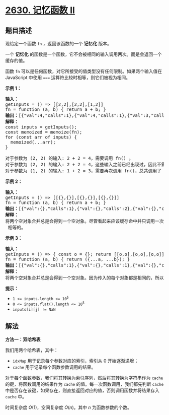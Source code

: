 # [2630. 记忆函数 II](https://leetcode.cn/problems/memoize-ii)

## 题目描述

<p>现给定一个函数 <code>fn</code> ，返回该函数的一个 <strong>记忆化</strong> 版本。</p>

<p>一个 <strong>记忆化</strong> 的函数是一个函数，它不会被相同的输入调用两次。而是会返回一个缓存的值。</p>

<p>函数 <code>fn</code> 可以是任何函数，对它所接受的值类型没有任何限制。如果两个输入值在 JavaScript 中使用 <code>===</code>&nbsp;运算符比较时相等，则它们被视为相同。</p>

<p><strong>示例 1：</strong></p>

<pre>
<strong>输入：</strong> 
getInputs = () =&gt; [[2,2],[2,2],[1,2]]
fn = function (a, b) { return a + b; }
<b>输出：</b>[{"val":4,"calls":1},{"val":4,"calls":1},{"val":3,"calls":2}]
<strong>解释：</strong>
const inputs = getInputs();
const memoized = memoize(fn);
for (const arr of inputs) {
  memoized(...arr);
}

对于参数为 (2, 2) 的输入: 2 + 2 = 4，需要调用 fn() 。
对于参数为 (2, 2) 的输入: 2 + 2 = 4，这些输入之前已经出现过，因此不需要再次调用 fn()。
对于参数为 (1, 2) 的输入: 1 + 2 = 3，需要再次调用 fn()，总共调用了 2 次。
</pre>

<p><strong>示例 2：</strong></p>

<pre>
<b>输入：</b>
getInputs = () =&gt; [[{},{}],[{},{}],[{},{}]] 
fn = function (a, b) { return a + b; }
<b>输出：</b>[{"val":{},"calls":1},{"val":{},"calls":2},{"val":{},"calls":3}]
<strong>解释：</strong>
将两个空对象合并总是会得到一个空对象。尽管看起来应该缓存命中并只调用一次 <code>fn()</code>，但是这些空对象彼此之间都不是 <code>===</code> 相等的。
</pre>

<p><strong>示例 3：</strong></p>

<pre>
<strong>输入：</strong> 
getInputs = () =&gt; { const o = {}; return [[o,o],[o,o],[o,o]]; }
fn = function (a, b) { return ({...a, ...b}); }
<b>输出：</b>[{"val":{},"calls":1},{"val":{},"calls":1},{"val":{},"calls":1}]
<strong>解释：</strong>
将两个空对象合并总是会得到一个空对象。因为传入的每个对象都是相同的，所以第二个和第三个函数调用都会命中缓存。
</pre>

<p><strong>提示：</strong></p>

<ul>
	<li><code>1 &lt;= inputs.length &lt;= 10<sup>5</sup></code></li>
	<li><code>0 &lt;= inputs.flat().length &lt;= 10<sup>5</sup></code></li>
	<li><code>inputs[i][j] != NaN</code></li>
</ul>

## 解法

**方法一：双哈希表**

我们用两个哈希表，其中：

-   `idxMap` 用于记录每个参数对应的索引，索引从 $0$ 开始逐渐递增；
-   `cache` 用于记录每个函数参数调用的结果。

对于每个函数参数，我们将其转换为索引序列，然后将其转换为字符串作为 `cache` 的键，将函数调用的结果作为 `cache` 的值。每一次函数调用，我们都先判断 `cache` 中是否存在该键，如果存在，则直接返回对应的值，否则调用函数并将结果存入 `cache` 中。

时间复杂度 $O(1)$，空间复杂度 $O(n)$。其中 $n$ 为函数参数的个数。
